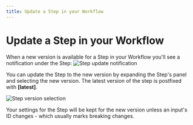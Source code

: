 ```yaml
---
title: Update a Step in your Workflow
---
```


# Update a Step in your Workflow

When a new version is available for a Step in your Workflow you'll see a notification under the Step:
![Step update notification](/images/new_step_update_available.png "Step update notification")

You can update the Step to the new version by expanding the Step's panel and selecting the new version. The latest version of the step is postfixed with **[latest]**.

![Step version selection](/images/step-update-versions-dropwdown.png "Step version selection")

Your settings for the Step will be kept for the new version unless an input's ID changes - which usually marks breaking changes.